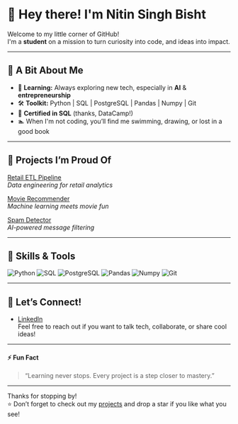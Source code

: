 # 👋 Hey there! I'm Nitin Singh Bisht

Welcome to my little corner of GitHub!  
I'm a **student** on a mission to turn curiosity into code, and ideas into impact.

---

## 🚀 A Bit About Me

- 🧠 **Learning:** Always exploring new tech, especially in **AI** & **entrepreneurship**
- 🛠️ **Toolkit:** Python | SQL | PostgreSQL | Pandas | Numpy | Git
- 📜 **Certified in SQL** (thanks, DataCamp!)
- 🏊 When I'm not coding, you’ll find me swimming, drawing, or lost in a good book

---

## 🌟 Projects I’m Proud Of

[Retail ETL Pipeline](https://github.com/NitinNSB/retail_etl_pipeline)  
_Data engineering for retail analytics_

[Movie Recommender](https://github.com/NitinNSB/movie_recommender)  
_Machine learning meets movie fun_

[Spam Detector](https://github.com/NitinNSB/Spam_Detector)  
_AI-powered message filtering_

---

## 🧰 Skills & Tools

![Python](https://img.shields.io/badge/-Python-blue?logo=python&logoColor=white)
![SQL](https://img.shields.io/badge/-SQL-4479A1?logo=postgresql&logoColor=white)
![PostgreSQL](https://img.shields.io/badge/-PostgreSQL-336791?logo=postgresql&logoColor=white)
![Pandas](https://img.shields.io/badge/-Pandas-150458?logo=pandas&logoColor=white)
![Numpy](https://img.shields.io/badge/-Numpy-013243?logo=numpy&logoColor=white)
![Git](https://img.shields.io/badge/-Git-F05032?logo=git&logoColor=white)

---

## 💬 Let’s Connect!

- [LinkedIn](https://www.linkedin.com/in/nitin-singh-bisht/)  
Feel free to reach out if you want to talk tech, collaborate, or share cool ideas!

---

#### ⚡ Fun Fact

> “Learning never stops. Every project is a step closer to mastery.”

---

Thanks for stopping by!  
⭐️ Don’t forget to check out my [projects](https://github.com/NitinNSB?tab=repositories) and drop a star if you like what you see!
